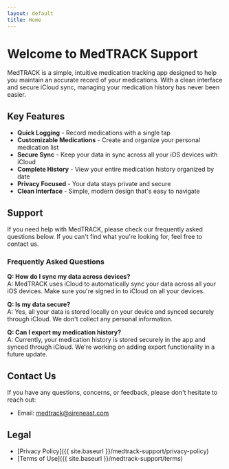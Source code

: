 ```yaml
---
layout: default
title: Home
---
```


# Welcome to MedTRACK Support

MedTRACK is a simple, intuitive medication tracking app designed to help you maintain an accurate record of your medications. With a clean interface and secure iCloud sync, managing your medication history has never been easier.

## Key Features

<ul class="feature-list">
    <li><strong>Quick Logging</strong> - Record medications with a single tap</li>
    <li><strong>Customizable Medications</strong> - Create and organize your personal medication list</li>
    <li><strong>Secure Sync</strong> - Keep your data in sync across all your iOS devices with iCloud</li>
    <li><strong>Complete History</strong> - View your entire medication history organized by date</li>
    <li><strong>Privacy Focused</strong> - Your data stays private and secure</li>
    <li><strong>Clean Interface</strong> - Simple, modern design that's easy to navigate</li>
</ul>

## Support

If you need help with MedTRACK, please check our frequently asked questions below. If you can't find what you're looking for, feel free to contact us.

### Frequently Asked Questions

**Q: How do I sync my data across devices?**  
A: MedTRACK uses iCloud to automatically sync your data across all your iOS devices. Make sure you're signed in to iCloud on all your devices.

**Q: Is my data secure?**  
A: Yes, all your data is stored locally on your device and synced securely through iCloud. We don't collect any personal information.

**Q: Can I export my medication history?**  
A: Currently, your medication history is stored securely in the app and synced through iCloud. We're working on adding export functionality in a future update.

## Contact Us

If you have any questions, concerns, or feedback, please don't hesitate to reach out:

- Email: [medtrack@sireneast.com](mailto:medtrack@sireneast.com)

## Legal

- [Privacy Policy]({{ site.baseurl }}/medtrack-support/privacy-policy)
- [Terms of Use]({{ site.baseurl }}/medtrack-support/terms)  